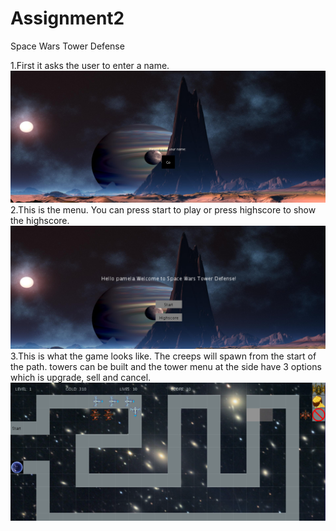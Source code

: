 # Assignment2
Space Wars Tower Defense

1.First it asks the user to enter a name.
![Alt text](https://github.com/C14484542/Assignment2/blob/master/data/readme1.png)
2.This is the menu. You can press start to play or press highscore to show the highscore.
![Alt text](https://github.com/C14484542/Assignment2/blob/master/data/readme2.png)
3.This is what the game looks like. The creeps will spawn from the start of the path. towers can be built and the tower menu at the side have 3 options which is upgrade, sell and cancel.
![Alt text](https://github.com/C14484542/Assignment2/blob/master/data/readme3.png)


